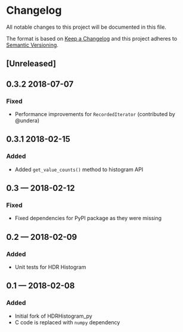 # Changelog

All notable changes to this project will be documented in this file.

The format is based on [Keep a Changelog](http://keepachangelog.com/en/1.0.0/)
and this project adheres to [Semantic Versioning](http://semver.org/spec/v2.0.0.html).

## [Unreleased]

## 0.3.2 2018-07-07
### Fixed
- Performance improvements for `RecordedIterator` (contributed by @undera)

## 0.3.1 2018-02-15
### Added
- Added `get_value_counts()` method to histogram API

## 0.3 — 2018-02-12
### Fixed
- Fixed dependencies for PyPI package as they were missing

## 0.2 — 2018-02-09
### Added
- Unit tests for HDR Histogram

## 0.1 — 2018-02-08
### Added
- Initial fork of HDRHistogram_py
- C code is replaced with `numpy` dependency

